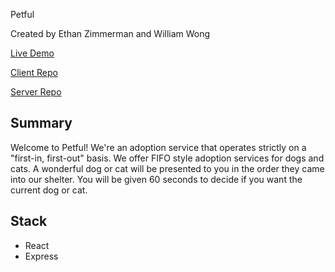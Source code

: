 Petful

Created by Ethan Zimmerman and William Wong

[Live Demo](https://petful-client.dc5will.now.sh/)

[Client Repo](https://github.com/dc5will/DSA-Petful-Client-William)

[Server Repo](https://github.com/dc5will/DSA-Petful-Server-William)

## Summary

Welcome to Petful! We're an adoption service that operates strictly on a
"first-in, first-out" basis. We offer FIFO style adoption services for dogs and
cats. A wonderful dog or cat will be presented to you in the order they came
into our shelter. You will be given 60 seconds to decide if you want the current
dog or cat.

## Stack

- React
- Express
